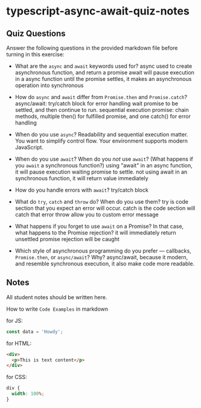 # typescript-async-await-quiz-notes

## Quiz Questions

Answer the following questions in the provided markdown file before turning in this exercise:

- What are the `async` and `await` keywords used for?
  async used to create asynchronous function, and return a promise
  await will pause execution in a async function until the promise settles, it makes an asynchronous operation into synchronous

- How do `async` and `await` differ from `Promise.then` and `Promise.catch`?
  async/await:
  try/catch block for error handling
  wait promise to be settled, and then continue to run.
  sequential execution
  promise:
  chain methods, multiple then() for fulfilled promise, and one catch() for error handling

- When do you use `async`?
  Readability and sequential execution matter.
  You want to simplify control flow.
  Your environment supports modern JavaScript.

- When do you use `await`? When do you _not_ use `await`? (What happens if you `await` a synchronous function?)
  using "await" in an async function, it will pause execution waiting promise to settle.
  not using await in an synchronous function, it will return value immediately

- How do you handle errors with `await`?
  try/catch block

- What do `try`, `catch` and `throw` do? When do you use them?
  try is code section that you expect an error will occur.
  catch is the code section will catch that error
  throw allow you to custom error message

- What happens if you forget to use `await` on a Promise? In that case, what happens to the Promise rejection?
  it will immediately return unsettled promise
  rejection will be caught

- Which style of asynchronous programming do you prefer — callbacks, `Promise.then`, or `async/await`? Why?
  async/await, because it modern, and resemble synchronous execution, it also make code more readable.

## Notes

All student notes should be written here.

How to write `Code Examples` in markdown

for JS:

```javascript
const data = 'Howdy';
```

for HTML:

```html
<div>
  <p>This is text content</p>
</div>
```

for CSS:

```css
div {
  width: 100%;
}
```
